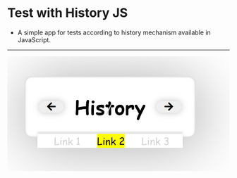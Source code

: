 # Test with History JS 
- A simple app for tests according to history mechanism available in JavaScript. 

---- 

![screenshot-of-the-project](screenshot.png)